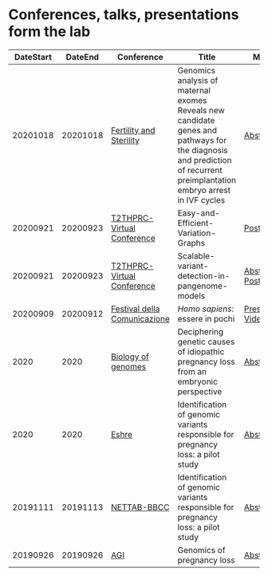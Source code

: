 # Conferences, talks, presentations form the lab

|DateStart| DateEnd| Conference |Title |  Material |
|---------|--------| ---------- |---------- |--------|
|20201018 | 20201018 | [Fertility and Sterility](https://www.fertstert.org/article/S0015-0282(20)31422-9/fulltext) | Genomics analysis of maternal exomes Reveals new candidate genes and pathways for the diagnosis and prediction of recurrent preimplantation embryo arrest in IVF cycles  | [Abstract](abs/FertilityandSterility.md)|
|20200921 | 20200923 | [T2THPRC-Virtual Conference](https://www.t2t-hprc-2020conference.com/login/?redirect_to=https%3A%2F%2Fwww.t2t-hprc-2020conference.com%2F) | Easy-and-Efficient-Variation-Graphs | [Poster](pos/Adam-Novak-Adam-M.-Novak-Easy-and-Efficient-Variation-Graphs-compressed-1.png)|
|20200921 | 20200923 | [T2THPRC-Virtual Conference](https://www.t2t-hprc-2020conference.com/login/?redirect_to=https%3A%2F%2Fwww.t2t-hprc-2020conference.com%2F) | Scalable-variant-detection-in-pangenome-models | [Abstract](abs/Scalable-variant-detection-in-pangenome-models.md), [Poster](pos/Scalable-variant-detection-in-pangenome-models-Poster.png), [Blog](https://gsocgraph.blogspot.com/2020/08/final-week-recap-of-my-gsoc-experience.html)|
|20200909| 20200912 | [Festival della Comunicazione](http://www.festivalcomunicazione.it/ospiti-2020/) | *Homo sapiens*: essere in pochi| [Presentation](pres/20200912CamogliColonna.pdf), [Video](https://youtu.be/KC4wnTLw0H8)|
|2020 | 2020 | [Biology of genomes]() | Deciphering genetic causes of idiopathic pregnancy loss from an embryonic perspective | [Abstract](abs/Biology-of-Genomes.md) |
|2020 | 2020 | [Eshre]() | Identification of genomic variants responsible for pregnancy loss: a pilot study | [Abstract](abs/ESHRE.md) |
|20191111 | 20191113 | [NETTAB-BBCC](http://www.igst.it/nettab/2019/) | Identification of genomic variants responsible for pregnancy loss: a pilot study | [Abstract](abs/NETTAB-BBCC.md) |
|20190926 | 20190926 | [AGI]() | Genomics of pregnancy loss| [Abstract](abs/ESHRE.md) |
